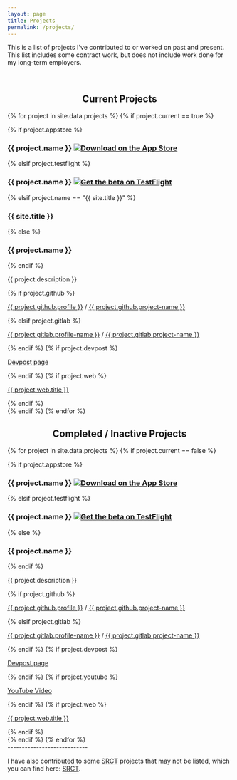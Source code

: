 ```yaml
---
layout: page
title: Projects
permalink: /projects/
---
```


This is a list of projects I've contributed to or worked on past and present. This list includes some contract work, but does not include work done for my long-term employers.

<br />

<center><h2>Current Projects</h2></center>

<div class="project-card-columns">
{% for project in site.data.projects %}
{% if project.current == true %}
<div class="card project-card my-2">

{% if project.appstore %}
<h3 class="project-heading">{{ project.name }}  <a href="{{ project.appstore }}"><img class="store-badge" src="{{ site.baseurl }}/resources/AppStore.png" alt="Download on the App Store"></a></h3>
{% elsif project.testflight %}
<h3 class="project-heading">{{ project.name }}  <a href="{{ project.appstore }}"><img class="store-badge" src="{{ site.baseurl }}/resources/testflight-badge.png" alt="Get the beta on TestFlight"></a></h3>
{% elsif project.name == "{{ site.title }}" %}
<h3 class="project-heading">{{ site.title }}</h3>
{% else %}
<h3 class="project-heading">{{ project.name }}</h3>
{% endif %}
<p>{{ project.description }}</p>

{% if project.github %}
<p>
<a href="https://github.com/{{ project.github.profile }}"><i class="fab fa-github"></i> {{ project.github.profile }}</a> / <a href="{{ project.github.project-url }}">{{ project.github.project-name }}</a>
</p>
{% elsif project.gitlab %}
<p>
<a href="{{ project.gitlab.profile-url }}"><i class="fab fa-gitlab"></i> {{ project.gitlab.profile-name }}</a> / <a href="{{ project.gitlab.project-url }}">{{ project.gitlab.project-name }}</a>
</p>
{% endif %}
{% if project.devpost %}
<p>
<a href="{{ project.devpost }}"><i class="fab fa-safari"></i> Devpost page</a>
</p>
{% endif %}
{% if project.web %}
<p>
<a href="{{ project.web.link }}"><i class="fab fa-safari"></i> {{ project.web.title }}</a>
</p>
{% endif %}

</div>
{% endif %} 
{% endfor %}
</div>

<center><h2 class="mt-5 mb-3">Completed / Inactive Projects</h2></center>

<div class="project-card-columns">
{% for project in site.data.projects %}
{% if project.current == false %}
<div class="card project-card my-2">

{% if project.appstore %}
<h3 class="project-heading">{{ project.name }}  <a href="{{ project.appstore }}"><img class="store-badge" src="{{ site.baseurl }}/resources/AppStore.png" alt="Download on the App Store"></a></h3>
{% elsif project.testflight %}
<h3 class="project-heading">{{ project.name }}  <a href="{{ project.appstore }}"><img class="store-badge" src="{{ site.baseurl }}/resources/testflight-badge.png" alt="Get the beta on TestFlight"></a></h3>
{% else %}
<h3 class="project-heading">{{ project.name }}</h3>
{% endif %}
<p>{{ project.description }}</p>

{% if project.github %}
<p>
<a href="https://github.com/{{ project.github.profile }}"><i class="fab fa-github"></i> {{ project.github.profile }}</a> / <a href="{{ project.github.project-url }}">{{ project.github.project-name }}</a>
</p>
{% elsif project.gitlab %}
<p>
<a href="{{ project.gitlab.profile-url }}"><i class="fab fa-gitlab"></i> {{ project.gitlab.profile-name }}</a> / <a href="{{ project.gitlab.project-url }}">{{ project.gitlab.project-name }}</a>
</p>
{% endif %}
{% if project.devpost %}
<p>
<a href="{{ project.devpost }}"><i class="fab fa-safari"></i> Devpost page</a>
</p>
{% endif %}
{% if project.youtube %}
<p>
<a href="{{ project.youtube }}"><i class="fab fa-youtube"></i> YouTube Video</a>
</p>
{% endif %}
{% if project.web %}
<p>
<a href="{{ project.web.link }}"><i class="fab fa-safari"></i> {{ project.web.title }}</a>
</p>
{% endif %}

</div>
{% endif %}
{% endfor %}
</div>
----------------------------

I have also contributed to some [SRCT](http://srct.gmu.edu/) projects that may not be listed, which you can find here: [<i class="fab fa-github"></i> SRCT](https://github.com/SRCT).
